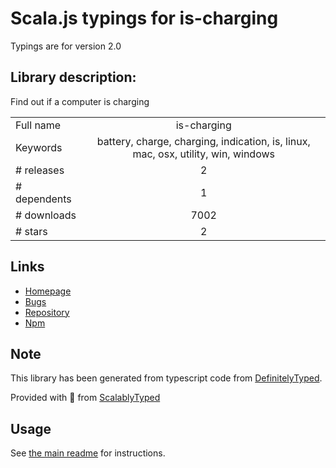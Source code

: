
# Scala.js typings for is-charging

Typings are for version 2.0

## Library description:
Find out if a computer is charging

|                    |                 |
| ------------------ | :-------------: |
| Full name          | is-charging |
| Keywords           | battery, charge, charging, indication, is, linux, mac, osx, utility, win, windows |
| # releases         | 2 |
| # dependents       | 1 |
| # downloads        | 7002 |
| # stars            | 2 |

## Links
- [Homepage](https://github.com/gillstrom/is-charging#readme)
- [Bugs](https://github.com/gillstrom/is-charging/issues)
- [Repository](https://github.com/gillstrom/is-charging)
- [Npm](https://www.npmjs.com/package/is-charging)
    


## Note
This library has been generated from typescript code from [DefinitelyTyped](https://definitelytyped.org).

Provided with :purple_heart: from [ScalablyTyped](https://github.com/oyvindberg/ScalablyTyped)

## Usage
See [the main readme](../../readme.md) for instructions.



